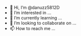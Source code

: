 - 👋 Hi, I’m @danuzz5812D
- 👀 I’m interested in ...
- 🌱 I’m currently learning ...
- 💞️ I’m looking to collaborate on ...
- 📫 How to reach me ...

<!---
danuzz5812D/danuzz5812D is a ✨ special ✨ repository because its `README.md` (this file) appears on your GitHub profile.
You can click the Preview link to take a look at your changes.
--->
